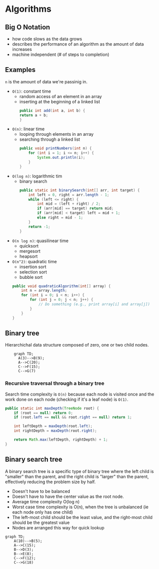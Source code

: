 # Algorithms

## Big O Notation

* how code slows as the data grows
* describes the performance of an algorithm as the amount of data increases
* machine independent (# of steps to completion)


## Examples

`n` is the amount of data we're passinig in.

* `O(1)`: constant time
  * random access of an element in an array
  * inserting at the beginning of a linked list
    ```java
    public int add(int a, int b) {
    return a + b;
    }
    ```
* `O(n)`: linear time
  * looping through elements in an array
  * searching through a linked list
    ```java
    public void printNumbers(int n) {
        for (int i = 1; i <= n; i++) {
            System.out.println(i);
        }
    }
    ```
* `O(log n)`: logarithmic tim
  * binary search
    ```java
    public static int binarySearch(int[] arr, int target) {
        int left = 0, right = arr.length - 1;
        while (left <= right) {
            int mid = (left + right) / 2;
            if (arr[mid] == target) return mid;
            if (arr[mid] < target) left = mid + 1;
            else right = mid - 1;
        }
        return -1;
    }
    ```
* `O(n log n)`: quasilinear time
  * quicksort
  * mergesort
  * heapsort
* `O(n^2)`: quadratic time
    * insertion sort
    * selection sort
    * bubble sort
    ```java
    public void quadraticAlgorithm(int[] array) {
        int n = array.length;
        for (int i = 0; i < n; i++) {
            for (int j = 0; j < n; j++) {
                // Do something (e.g., print array[i] and array[j])
            }
        }
    }
    ```

## Binary tree

Hierarchichal data structure composed of zero, one or two child nodes. 

```mermaid
    graph TD;
      A(3)-->B(9);
      A-->C(20);
      C-->F(15);
      C-->G(7)
```

### Recursive traversal through a binary tree

Search time complexity is `O(n)` because each node is visited once and the work done on each node (checking if it's a leaf node) is `O(1)`.

```java
public static int maxDepth(TreeNode root) {
    if (root == null) return 0;
    if (root.left == null && root.right == null) return 1;

    int leftDepth = maxDepth(root.left);
    int rightDepth = maxDepth(root.right);

    return Math.max(leftDepth, rightDepth) + 1;
}
```

## Binary search tree

A binary search tree is a specific type of binary tree where the left child is "smaller" than the parent, and the right child is "larger" than the parent, effectively reducing the problem size by half.

* Doesn't have to be balanced
* Doesn't have to have the center value as the root node.
* Average time complexity O(log n)
* Worst case time complexity is O(n), when the tree is unbalanced (ie each node only has one child)
* The left-most child should be the least value, and the right-most child should be the greatest value
* Nodes are arranged this way for quick lookup
  
```mermaid
graph TD;
    A(10)-->B(5);
    A-->C(15);
    B-->D(3);
    B-->E(8);
    C-->F(12);
    C-->G(18)
```
